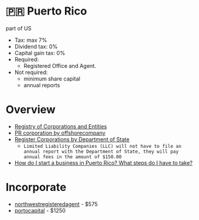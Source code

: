 # 🇵🇷 Puerto Rico

part of US

* Tax: max 7%
* Dividend tax: 0%
* Capital gain tax: 0%
* Required:
  * Registered Office and Agent.
* Not required:
  * minimum share capital
  * annual reports

# Overview

* [Registry of Corporations and Entities](https://prcorpfiling.f1hst.com/)
* [PR corporation by offshorecompany](https://www.offshorecompany.com/company/puerto-rico-corporation/)
* [Register Corporations by Department of State](https://estado.pr.gov/en/register-corporations/)
  * `Limited Liability Companies (LLC) will not have to file an annual report with the Department of State, they will pay annual fees in the amount of $150.00`
* [How do I start a business in Puerto Rico? What steps do I have to take?](http://www.portocapital.com/how-do-i-start-a-business-in-puerto-rico-what-steps-do-i-have-to-take/)

# Incorporate

* [northwestregisteredagent](https://www.northwestregisteredagent.com/incorporation-service-signup.html) - $575
* [portocapital](http://www.portocapital.com/how-do-i-start-a-business-in-puerto-rico-what-steps-do-i-have-to-take/) - $1250
